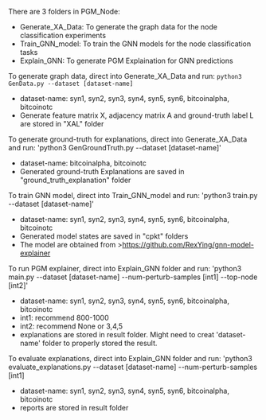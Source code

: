 
There are 3 folders in PGM_Node:
  * Generate_XA_Data: To generate the graph data for the node classification experiments
  * Train_GNN_model: To train the GNN models for the  node classification tasks
  * Explain_GNN: To generate PGM Explaination for GNN predictions
  
To generate graph data, direct into Generate_XA_Data and run: 
`python3 GenData.py --dataset [dataset-name]` 

  * dataset-name: syn1, syn2, syn3, syn4, syn5, syn6, bitcoinalpha, bitcoinotc       
  * Generate feature matrix X, adjacency matrix A and ground-truth label L are stored in "XAL" folder

To generate ground-truth for explanations, direct into Generate_XA_Data and run: 
'python3 GenGroundTruth.py --dataset [dataset-name]'
  
  * dataset-name: bitcoinalpha, bitcoinotc       
  * Generated ground-truth Explanations are saved in "ground_truth_explanation" folder

To train GNN model, direct into Train_GNN_model and run:
'python3 train.py --dataset [dataset-name]'

  * dataset-name: syn1, syn2, syn3, syn4, syn5, syn6, bitcoinalpha, bitcoinotc
  * Generated model states are saved in "cpkt" folders
  * The model are obtained from >https://github.com/RexYing/gnn-model-explainer

To run PGM explainer, direct into Explain_GNN folder and run:
'python3 main.py --dataset [dataset-name] --num-perturb-samples [int1] --top-node [int2]'
   
   * dataset-name: syn1, syn2, syn3, syn4, syn5, syn6, bitcoinalpha, bitcoinotc
   * int1: recommend 800-1000
   * int2: recommend None or 3,4,5
   * explanations are stored in result folder. Might need to creat 'dataset-name' folder to properly stored the result.

To evaluate explanations, direct into Explain_GNN folder and run:
'python3 evaluate_explanations.py --dataset [dataset-name] --num-perturb-samples [int1]
 
   * dataset-name: syn1, syn2, syn3, syn4, syn5, syn6, bitcoinalpha, bitcoinotc
   * reports are stored in result folder
